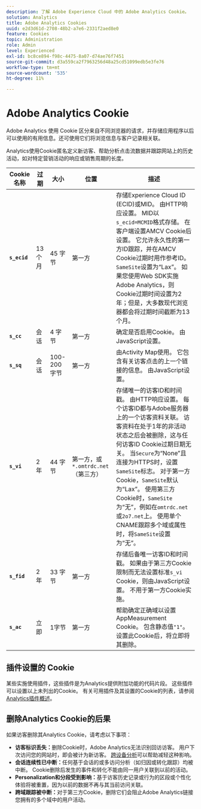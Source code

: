 ```yaml
---
description: 了解 Adobe Experience Cloud 中的 Adobe Analytics Cookie。
solution: Analytics
title: Adobe Analytics Cookies
uuid: e2d3d61d-2708-48b2-a7e6-2331f2aed8e0
feature: Cookies
topic: Administration
role: Admin
level: Experienced
exl-id: bc8ce894-f98c-4475-8a07-d74ae76f7451
source-git-commit: d3a559ca2f7963256d48a25cd51099edb5e3fe76
workflow-type: tm+mt
source-wordcount: '535'
ht-degree: 11%

---
```


# Adobe Analytics Cookie

Adobe Analytics 使用 Cookie 区分来自不同浏览器的请求，并存储应用程序以后可以使用的有用信息。还可使用它们将浏览信息与客户记录相关联。

Analytics使用Cookie匿名定义新访客、帮助分析点击流数据并跟踪网站上的历史活动，如对特定营销活动的响应或销售周期的长度。

| Cookie 名称 | 过期 | 大小 | 位置 | 描述 |
| --- | --- | --- | --- | --- |
| **`s_ecid`** | 13 个月 | 45 字节 | 第一方 | 存储Experience Cloud ID (ECID)或MID。 由HTTP响应设置。 MID以`s_ecid=MCMID`格式存储。 在客户端设置AMCV Cookie后设置。 它允许永久性的第一方ID跟踪，并在AMCV Cookie过期时用作参考ID。 `SameSite`设置为“Lax”。 如果您使用Web SDK实施Adobe Analytics，则Cookie过期时间设置为2年；但是，大多数现代浏览器都会将过期时间截断为13个月。 |
| **`s_cc`** | 会话 | 4 字节 | 第一方 | 确定是否启用Cookie。 由JavaScript设置。 |
| **`s_sq`** | 会话 | 100-200字节 | 第一方 | 由Activity Map使用。 它包含有关访客点击的上一个链接的信息。 由JavaScript设置。 |
| **`s_vi`** | 2 年 | 44 字节 | 第一方，或`*.omtrdc.net` （第三方） | 存储唯一的访客ID和时间戳。 由HTTP响应设置。 每个访客ID都与Adobe服务器上的一个访客资料关联。 访客资料在处于1年的非活动状态之后会被删除，这与任何访客ID Cookie过期日期无关。 当`Secure`为“None”且连接为HTTPS时，设置`SameSite`标志。 对于第一方Cookie，`SameSite`默认为“Lax”。 使用第三方Cookie时，`SameSite`为“无”，例如在`omtrdc.net`或`2o7.net`上。 使用单个CNAME跟踪多个域或属性时，将`SameSite`设置为“无”。 |
| **`s_fid`** | 2 年 | 33 字节 | 第一方 | 存储后备唯一访客ID和时间戳。 如果由于第三方Cookie限制而无法设置标准`s_vi` Cookie，则由JavaScript设置。 不用于第一方Cookie实施。 |
| **`s_ac`** | 立即 | 1字节 | 第一方 | 帮助确定正确域以设置AppMeasurement Cookie。 包含静态值`"1"`。 设置此Cookie后，将立即将其删除。 |

## 插件设置的 Cookie

某些实施使用插件，这些插件是为Analytics提供附加功能的代码片段。 这些插件可以设置以上未列出的Cookie。 有关可用插件及其设置的Cookie的列表，请参阅[Analytics插件概述](https://experienceleague.adobe.com/en/docs/analytics/implementation/vars/plugins/impl-plugins)。

## 删除Analytics Cookie的后果

如果访客删除其Analytics Cookie，请考虑以下事项：

* **访客标识丢失：**&#x200B;删除Cookie时，Adobe Analytics无法识别回访访客。 用户下次访问您的网站时，即会被计为新访客。 [跨设备分析](https://experienceleague.adobe.com/en/docs/analytics/components/cda/overview)可以帮助减轻这种影响。
* **会话连续性已中断：**&#x200B;任何基于会话的或多访问分析（如归因或转化跟踪）均被中断。 Cookie删除后发生的事件和转化不能由同一用户关联到以前的活动。
* **Personalization和分段受到影响：**&#x200B;基于访客历史记录或行为的区段或个性化体验将被重置，因为以前的数据不再与其当前访问关联。
* **跨域跟踪被中断：**&#x200B;对于第三方Cookie，删除它们会阻止Adobe Analytics链接您拥有的多个域中的用户活动。
